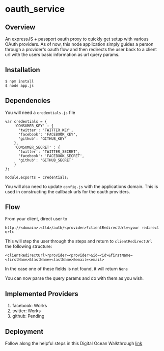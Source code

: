 # oauth_service


## Overview
An expressJS + passport oauth proxy to quickly get setup with various OAuth providers. As of now, 
this node application simply guides a person through a provider's oauth flow and then redirects
the user back to a client url with the users basic information as url query params.

## Installation
```
$ npm install
$ node app.js
```

## Dependencies
You will need a ```credentials.js``` file
```
var credentials = {
    'CONSUMER_KEY' : {
      'twitter': 'TWITTER_KEY',
      'facebook': 'FACEBOOK_KEY',
      'github': 'GITHUB_KEY'
    },
    'CONSUMER_SECRET' : {
      'twitter': 'TWITTER_SECRET',
      'facebook': 'FACEBOOK_SECRET',
      'github': 'GITHUB_SECRET'
    }
};

module.exports = credentials;
```

You will also need to update ```config.js``` with the applications domain. This is used
in constructing the callback urls for the oauth providers.

## Flow
From your client, direct user to 

```http://<domain>.<tld>/auth/<provider>?clientRedirectUrl=<your redirect url>```

This will step the user through the steps and return to `clientRedirectUrl` the following structure:

```
<clientRedirectUrl>?provider=<provider>&id=<id>&firstName=<firstName>&lastName=<lastName>&email=<email>
```

In the case one of these fields is not found, it will return ```None```

You can now parse the query params and do with them as you wish.

## Implemented Providers
1. facebook: Works
2. twitter: Works
3. github: Pending

## Deployment
Follow along the helpful steps in this Digital Ocean Walkthrough [link](https://www.digitalocean.com/community/tutorials/how-to-set-up-a-node-js-application-for-production-on-ubuntu-14-04)
